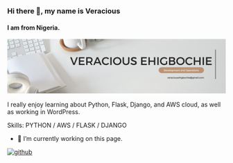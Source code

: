 ### Hi there 👋, my name is Veracious
#### I am from Nigeria.
![I am from Nigeria.](https://github.com/veracious123/veracious123/blob/main/White%20Minimalist%20Corporate%20Personal%20Profile%20LinkedIn%20Banner.png)

I really enjoy learning about Python, Flask, Django, and AWS cloud, as well as working in WordPress.

Skills: PYTHON / AWS / FLASK / DJANGO

- 🔭 I’m currently working on this page. 


[<img src='https://cdn.jsdelivr.net/npm/simple-icons@3.0.1/icons/github.svg' alt='github' height='40'>](https://github.com/veracious123) 

